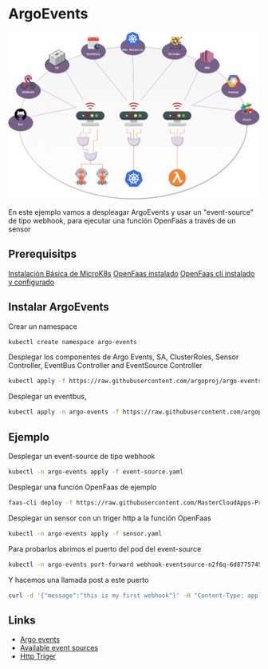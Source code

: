 # ArgoEvents

![Argo Events](https://raw.githubusercontent.com/argoproj/argo-events/master/docs/assets/argo-events-top-level.png)

En este ejemplo vamos a despleagar ArgoEvents y usar un "event-source" de tipo webhook, para ejecutar una función OpenFaas a través de un sensor

## Prerequisitps

[Instalación Básica de MicroK8s](/Microk8s.md)
[OpenFaas instalado](/1.faas/openFaas/install.md)
[OpenFaas cli instalado y configurado](/1.faas/openFaas/readme.md#cli)

## Instalar ArgoEvents

Crear un namespace

```sh
kubectl create namespace argo-events
```

Desplegar los componentes de Argo Events, SA, ClusterRoles, Sensor Controller, EventBus Controller and EventSource Controller

```sh
kubectl apply -f https://raw.githubusercontent.com/argoproj/argo-events/stable/manifests/install.yaml
```

Desplegar un eventbus,

```sh
kubectl apply -n argo-events -f https://raw.githubusercontent.com/argoproj/argo-events/stable/examples/eventbus/native.yaml
```

## Ejemplo

Desplegar un event-source de tipo webhook

```sh
kubectl -n argo-events apply -f event-source.yaml
```

Desplegar una función OpenFaas de ejemplo

```bash
faas-cli deploy -f https://raw.githubusercontent.com/MasterCloudApps-Projects/Serverless-Kubernetes/main/faas/openFaas/examples/hello-world.ym
```

Desplegar un sensor con un triger http a la función OpenFaas

```sh
kubectl -n argo-events apply -f sensor.yaml
```

Para probarlos abrimos el puerto del pod del event-source

```sh
kubectl -n argo-events port-forward webhook-eventsource-n2f6q-6d8775745c-pqmvb 12000:12000
```

Y hacemos una llamada post a este puerto

```sh
curl -d '{"message":"this is my first webhook"}' -H "Content-Type: application/json" -X POST http://localhost:12000/example
```

## Links

- [Argo events](https://argoproj.github.io/projects/argo-events/)
- [Available event sources](https://argoproj.github.io/argo-events/concepts/event_source/)
- [Http Triger](https://argoproj.github.io/argo-events/triggers/http-trigger/)
